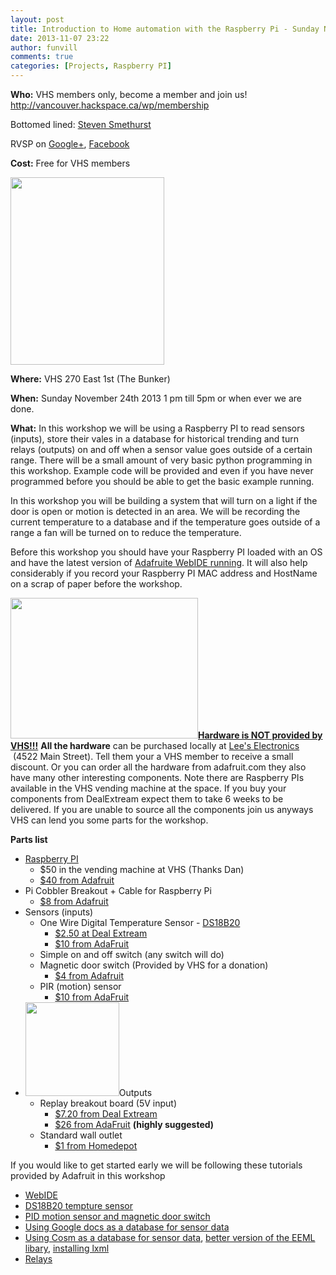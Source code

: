 ```yaml
---
layout: post
title: Introduction to Home automation with the Raspberry Pi - Sunday November 24th 2013
date: 2013-11-07 23:22
author: funvill
comments: true
categories: [Projects, Raspberry PI]
---
```

<strong>Who:</strong>
VHS members only, become a member and join us!
<a href="http://vancouver.hackspace.ca/wp/membership">http://vancouver.hackspace.ca/wp/membership</a>

Bottomed lined: <a href="http://abluestar.com/">Steven Smethurst</a>

RVSP on <a href="https://plus.google.com/u/0/events/cjjqunp7nflsoqtuafkuhre2dms">Google+</a>, <a href="https://www.facebook.com/events/420902668011729/">Facebook</a>

<strong>Cost:</strong>
Free for VHS members

<img class="alignright size-medium wp-image-2614" title="raspberry_pi_logo1" alt="" src="http://vancouver.hackspace.ca/wp/wp-content/uploads/2013/11/raspberry_pi_logo1-246x300.png" width="246" height="300" />

<strong>Where:</strong>
VHS 270 East 1st (The Bunker)

<strong>When:</strong>
Sunday November 24th 2013 1 pm till 5pm or when ever we are done.

<strong>What:</strong>
In this workshop we will be using a Raspberry PI to read sensors (inputs), store their vales in a database for historical trending and turn relays (outputs) on and off when a sensor value goes outside of a certain range. There will be a small amount of very basic python programming in this workshop. Example code will be provided and even if you have never programmed before you should be able to get the basic example running.

In this workshop you will be building a system that will turn on a light if the door is open or motion is detected in an area. We will be recording the current temperature to a database and if the temperature goes outside of a range a fan will be turned on to reduce the temperature.

Before this workshop you should have your Raspberry PI loaded with an OS and have the latest version of <a href="http://blog.abluestar.com/getting-started-with-your-raspberry-pi/">Adafruite WebIDE running</a>. It will also help considerably if you record your Raspberry PI MAC address and HostName on a scrap of paper before the workshop.

<span style="text-decoration: underline;"><strong><a href="http://vancouver.hackspace.ca/wp/wp-content/uploads/2013/11/2013-11-02-17.20.48.jpg"><img class="alignright size-medium wp-image-2613" title="2013-11-02 17.20.48" alt="" src="http://vancouver.hackspace.ca/wp/wp-content/uploads/2013/11/2013-11-02-17.20.48-300x225.jpg" width="300" height="225" /></a>Hardware is NOT provided by VHS!!!</strong></span>
<strong>All the hardware</strong> can be purchased locally at <a href="http://www.leeselectronic.com">Lee's Electronics</a>  (4522 Main Street). Tell them your a VHS member to receive a small discount. Or you can order all the hardware from adafruit.com they also have many other interesting components. Note there are Raspberry PIs available in the VHS vending machine at the space. If you buy your components from DealExtream expect them to take 6 weeks to be delivered. If you are unable to source all the components join us anyways VHS can lend you some parts for the workshop.

<strong>Parts list</strong>
<ul>
	<li><a href="http://www.raspberrypi.org/">Raspberry PI</a>
<ul>
	<li>$50 in the vending machine at VHS (Thanks Dan)</li>
	<li><a href="https://www.adafruit.com/products/998">$40 from Adafruit</a></li>
</ul>
</li>
	<li>Pi Cobbler Breakout + Cable for Raspberry Pi
<ul>
	<li><a href="https://www.adafruit.com/products/914">$8 from Adafruit</a></li>
</ul>
</li>
	<li>Sensors (inputs)
<ul>
	<li>One Wire Digital Temperature Sensor - <a href="http://www.maximintegrated.com/datasheet/index.mvp/id/2812">DS18B20</a>
<ul>
	<li><a href="http://dx.com/p/1-wire-temperature-and-humidity-sensor-142cm-143515">$2.50 at Deal Extream</a></li>
	<li><a href="http://www.adafruit.com/products/381">$10 from AdaFruit</a></li>
</ul>
</li>
	<li>Simple on and off switch (any switch will do)</li>
	<li>Magnetic door switch (Provided by VHS for a donation)
<ul>
	<li><a href="http://www.adafruit.com/products/375">$4 from Adafruit</a></li>
</ul>
</li>
	<li>PIR (motion) sensor
<ul>
	<li><a href="http://www.adafruit.com/products/189">$10 from AdaFruit</a></li>
</ul>
</li>
</ul>
</li>
	<li><a href="http://vancouver.hackspace.ca/wp/wp-content/uploads/2013/11/2013-11-02-14.10.56.jpg"><img class="alignright size-thumbnail wp-image-2616" title="2013-11-02 14.10.56" alt="" src="http://vancouver.hackspace.ca/wp/wp-content/uploads/2013/11/2013-11-02-14.10.56-150x150.jpg" width="150" height="150" /></a>Outputs
<ul>
	<li>Replay breakout board (5V input)
<ul>
	<li><a href="http://dx.com/p/4-ch-12v-power-relay-module-red-blue-173827">$7.20 from Deal Extream</a></li>
	<li><a href=" http://www.adafruit.com/products/268">$26 from AdaFruit</a> <strong>(highly suggested) </strong></li>
</ul>
</li>
	<li>Standard wall outlet
<ul>
	<li><a href="http://www.homedepot.com/p/Leviton-15-Amp-Duplex-Outlet-White-R52-05320-00W/202066670?N=c33a%3FNs%3DP_REP_PRC_MODE%257C0#.UnWNjvnbNMQ">$1 from Homedepot</a></li>
</ul>
</li>
</ul>
</li>
</ul>
If you would like to get started early we will be following these tutorials provided by Adafruit in this workshop
<ul>
	<li><a href="http://learn.adafruit.com/webide/installation">WebIDE</a></li>
	<li><a href="http://learn.adafruit.com/adafruits-raspberry-pi-lesson-11-ds18b20-temperature-sensing">DS18B20 tempture sensor</a></li>
	<li><a href="http://learn.adafruit.com/adafruits-raspberry-pi-lesson-12-sensing-movement">PID motion sensor and magnetic door switch</a></li>
	<li><a href="http://learn.adafruit.com/dht-humidity-sensing-on-raspberry-pi-with-gdocs-logging/connecting-to-google-docs">Using Google docs as a database for sensor data</a></li>
	<li><a href="http://learn.adafruit.com/send-raspberry-pi-data-to-cosm/necessary-packages">Using Cosm as a database for sensor data</a>, <a href="https://github.com/petervizi/python-eeml">better version of the EEML libary</a>, <a href="http://lxml.de/installation.html">installing lxml</a></li>
	<li><a href="http://learn.adafruit.com/adafruits-raspberry-pi-lesson-13-power-control">Relays</a></li>
</ul>
